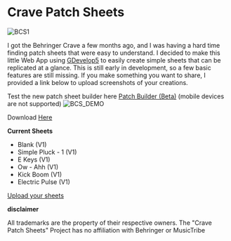 # Crave Patch Sheets
![BCS1](https://github.com/user-attachments/assets/84c42c23-a036-4a91-9192-98d8e27103fa)

I got the Behringer Crave a few months ago, and I was having a hard time finding patch sheets that were easy to understand. I decided to make this little Web App using [GDevelop5](https://github.com/4ian/GDevelop) to easily create simple sheets that can be replicated at a glance. This is still early in development, so a few basic features are still missing. If you make something you want to share, I provided a link below to upload screenshots of your creations. 

Test the new patch sheet builder here
[Patch Builder (Beta)](https://itch.io/embed-upload/13687831?color=333333) (mobile devices are not supported)
![BCS_DEMO](https://github.com/user-attachments/assets/0144d8d2-9043-4c6f-9425-7ff681362aa5)


Download
[Here](https://github.com/Connor-ed/Crave-Patch-Sheets/releases/tag/v0.0.4)


**Current Sheets**
- Blank (V1)
- Simple Pluck - 1 (V1)
- E Keys (V1)
- Ow - Ahh (V1)
- Kick Boom (V1)
- Electric Pulse (V1)

[Upload your sheets](https://connor.edgingtondesmet.com/patch-upload)

**disclaimer**

All trademarks are the property of their respective owners. The "Crave Patch Sheets" Project has no affiliation with Behringer or MusicTribe
